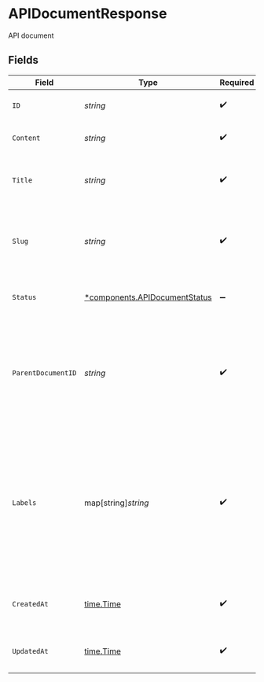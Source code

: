 # APIDocumentResponse

API document


## Fields

| Field                                                                                                                                                                                                                             | Type                                                                                                                                                                                                                              | Required                                                                                                                                                                                                                          | Description                                                                                                                                                                                                                       | Example                                                                                                                                                                                                                           |
| --------------------------------------------------------------------------------------------------------------------------------------------------------------------------------------------------------------------------------- | --------------------------------------------------------------------------------------------------------------------------------------------------------------------------------------------------------------------------------- | --------------------------------------------------------------------------------------------------------------------------------------------------------------------------------------------------------------------------------- | --------------------------------------------------------------------------------------------------------------------------------------------------------------------------------------------------------------------------------- | --------------------------------------------------------------------------------------------------------------------------------------------------------------------------------------------------------------------------------- |
| `ID`                                                                                                                                                                                                                              | *string*                                                                                                                                                                                                                          | :heavy_check_mark:                                                                                                                                                                                                                | The API document identifier.                                                                                                                                                                                                      | de5c9818-be5c-42e6-b514-e3d4bc30ddeb                                                                                                                                                                                              |
| `Content`                                                                                                                                                                                                                         | *string*                                                                                                                                                                                                                          | :heavy_check_mark:                                                                                                                                                                                                                | Raw markdown content to display in your Portal                                                                                                                                                                                    |                                                                                                                                                                                                                                   |
| `Title`                                                                                                                                                                                                                           | *string*                                                                                                                                                                                                                          | :heavy_check_mark:                                                                                                                                                                                                                | The title of the document. Used to populate the `<title>` tag for the page                                                                                                                                                        | API Document                                                                                                                                                                                                                      |
| `Slug`                                                                                                                                                                                                                            | *string*                                                                                                                                                                                                                          | :heavy_check_mark:                                                                                                                                                                                                                | The `slug` is used in generated URLs to provide human readable paths.<br/><br/>Defaults to `slugify(title)`<br/>                                                                                                                  | api-document                                                                                                                                                                                                                      |
| `Status`                                                                                                                                                                                                                          | [*components.APIDocumentStatus](../../models/components/apidocumentstatus.md)                                                                                                                                                     | :heavy_minus_sign:                                                                                                                                                                                                                | If `status=published` the document will be visible in your live portal                                                                                                                                                            |                                                                                                                                                                                                                                   |
| `ParentDocumentID`                                                                                                                                                                                                                | *string*                                                                                                                                                                                                                          | :heavy_check_mark:                                                                                                                                                                                                                | API Documents may be rendered as a tree of files.<br/><br/>Specify the `id` of another API Document as the `parent_document_id` to add some heirarchy do your documents.<br/>                                                     | <nil>                                                                                                                                                                                                                             |
| `Labels`                                                                                                                                                                                                                          | map[string]*string*                                                                                                                                                                                                               | :heavy_check_mark:                                                                                                                                                                                                                | Labels store metadata of an entity that can be used for filtering an entity list or for searching across entity types. <br/><br/>Keys must be of length 1-63 characters, and cannot start with "kong", "konnect", "mesh", "kic", or "_".<br/> | {<br/>"env": "test"<br/>}                                                                                                                                                                                                         |
| `CreatedAt`                                                                                                                                                                                                                       | [time.Time](https://pkg.go.dev/time#Time)                                                                                                                                                                                         | :heavy_check_mark:                                                                                                                                                                                                                | An ISO-8601 timestamp representation of entity creation date.                                                                                                                                                                     | 2022-11-04T20:10:06.927Z                                                                                                                                                                                                          |
| `UpdatedAt`                                                                                                                                                                                                                       | [time.Time](https://pkg.go.dev/time#Time)                                                                                                                                                                                         | :heavy_check_mark:                                                                                                                                                                                                                | An ISO-8601 timestamp representation of entity update date.                                                                                                                                                                       | 2022-11-04T20:10:06.927Z                                                                                                                                                                                                          |